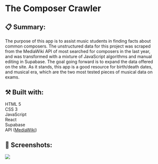 <h1>The Composer Crawler</h1>
  
  
  <h2>📋 Summary:</h2>
The purpose of this app is to assist music students in finding facts about common composers. The unstructured data for this project was scraped from the MediaWiki API of most searched for composers in the last year, and was transformed with a mixture of JavaScript algorithms and manual editing in Supabase. The goal going forward is to expand the data offered on the site. As it stands, this app is a good resource for birth/death dates, and musical era, which are the two most tested pieces of musical data on exams. 


<h2>⚒️ Built with:</h2>
HTML 5 <br>
CSS 3<br>
JavaScript<br>
React<br>
Supabase<br>
API (<a href="https://www.mediawiki.org/wiki/API:Main_page">MediaWiki</a>)

<h2>📸 Screenshots:</h2>
<img src="https://res.cloudinary.com/de8tjvy2h/image/upload/v1669417210/Github%20Pages/ComposerCrawler.png">



